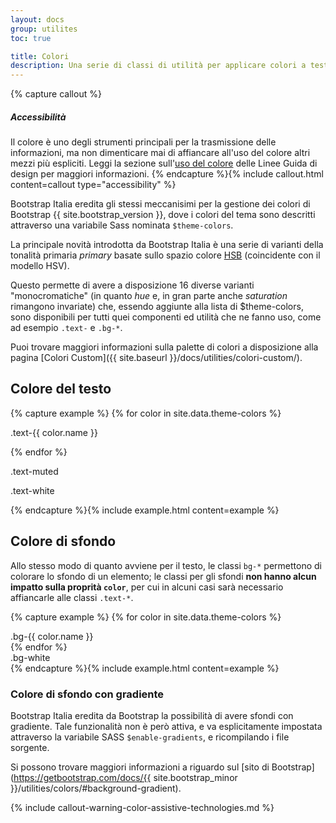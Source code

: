 ```yaml
---
layout: docs
group: utilites
toc: true

title: Colori
description: Una serie di classi di utilità per applicare colori a testi e sfondi.
---
```


{% capture callout %}

##### Accessibilità

Il colore è uno degli strumenti principali per la trasmissione delle informazioni, ma non dimenticare mai di affiancare all'uso del colore altri mezzi più espliciti. Leggi la sezione sull'[uso del colore](https://docs.italia.it/italia/designers-italia/design-linee-guida-docs/it/stabile/doc/service-design/accessibilita.html#uso-del-colore) delle Linee Guida di design per maggiori informazioni.
{% endcapture %}{% include callout.html content=callout type="accessibility" %}

Bootstrap Italia eredita gli stessi meccanisimi per la gestione dei colori di Bootstrap {{ site.bootstrap_version }}, dove i colori del tema sono descritti attraverso una variabile Sass nominata `$theme-colors`.

La principale novità introdotta da Bootstrap Italia è una serie di varianti della tonalità primaria _primary_ basate sullo spazio colore [HSB](https://it.wikipedia.org/wiki/Hue_Saturation_Brightness) (coincidente con il modello HSV).

Questo permette di avere a disposizione 16 diverse varianti "monocromatiche" (in quanto _hue_ e, in gran parte anche _saturation_ rimangono invariate) che, essendo aggiunte alla lista di $theme-colors, sono disponibili per tutti quei componenti ed utilità che ne fanno uso, come ad esempio `.text-` e `.bg-*`.

Puoi trovare maggiori informazioni sulla palette di colori a disposizione alla pagina [Colori Custom]({{ site.baseurl }}/docs/utilities/colori-custom/).

## Colore del testo

{% capture example %}
{% for color in site.data.theme-colors %}

<p class="p-3 mb-2 text-{{ color.name }}{% if color.name == "light" %} bg-dark{% endif %}">.text-{{ color.name }}</p>{% endfor %}
<p class="p-3 mb-2 text-muted">.text-muted</p>
<p class="p-3 mb-2 text-white bg-dark">.text-white</p>
{% endcapture %}{% include example.html content=example %}

## Colore di sfondo

Allo stesso modo di quanto avviene per il testo, le classi `bg-*` permettono di colorare lo sfondo di un elemento; le classi per gli sfondi **non hanno alcun impatto sulla proprità `color`**, per cui in alcuni casi sarà necessario affiancarle alle classi `.text-*`.

{% capture example %}
{% for color in site.data.theme-colors %}

<div class="p-3 mb-2 bg-{{ color.name }} text-white">.bg-{{ color.name }}</div>{% endfor %}
<div class="p-3 mb-2 bg-white text-dark">.bg-white</div>
{% endcapture %}{% include example.html content=example %}

### Colore di sfondo con gradiente

Bootstrap Italia eredita da Bootstrap la possibilità di avere sfondi con gradiente. Tale funzionalità non è però attiva, e va esplicitamente impostata attraverso la variabile SASS `$enable-gradients`, e ricompilando i file sorgente.

Si possono trovare maggiori informazioni a riguardo sul [sito di Bootstrap](https://getbootstrap.com/docs/{{ site.bootstrap_minor }}/utilities/colors/#background-gradient).

{% include callout-warning-color-assistive-technologies.md %}
